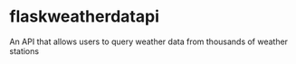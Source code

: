 # flaskweatherdatapi

An API that allows users to query weather data from thousands of weather stations
